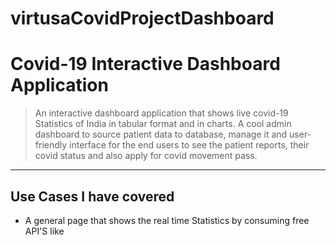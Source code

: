 # virtusaCovidProjectDashboard
# Covid-19 Interactive Dashboard Application 
> An interactive dashboard application that shows live covid-19 Statistics of India in tabular format and in charts. A cool admin dashboard to source patient data to database, manage it and user-friendly interface for the end users to see the patient reports, their covid status and also apply for covid movement pass.
---
## Use Cases I have covered

* A general page that shows the real time Statistics by consuming free API'S like 
